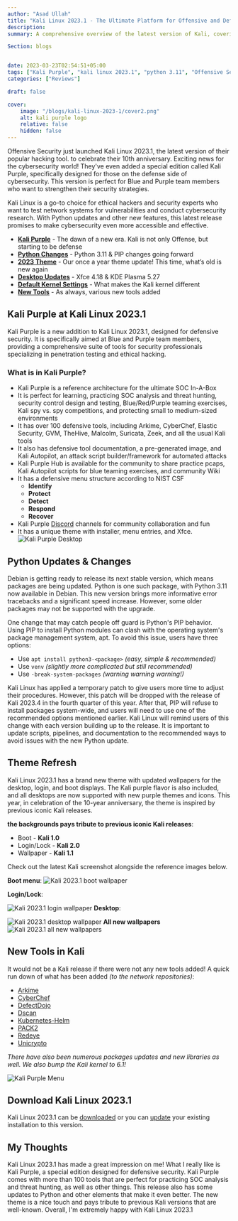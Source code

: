 ```yaml
---
author: "Asad Ullah"
title: "Kali Linux 2023.1 - The Ultimate Platform for Offensive and Defensive Security"
description: 
summary: A comprehensive overview of the latest version of Kali, covering its features, enhancements, and upgrades, to provide you with all the necessary knowledge about this version.

Section: blogs


date: 2023-03-23T02:54:51+05:00
tags: ["Kali Purple", "kali linux 2023.1", "python 3.11", "Offensive Security", "Defensive Security"]
categories: ["Reviews"]

draft: false

cover:
    image: "/blogs/kali-linux-2023-1/cover2.png"
    alt: kali purple logo
    relative: false
    hidden: false
---
```


  

Offensive Security just launched Kali Linux 2023.1, the latest version of their popular hacking tool. to celebrate their 10th anniversary. Exciting news for the cybersecurity world! They've even added a special edition called Kali Purple, specifically designed for those on the defense side of cybersecurity. This version is perfect for Blue and Purple team members who want to strengthen their security strategies.

Kali Linux is a go-to choice for ethical hackers and security experts who want to test network systems for vulnerabilities and conduct cybersecurity research. With Python updates and other new features, this latest release promises to make cybersecurity even more accessible and effective.

- **[Kali Purple](#kali-purple-at-kali-linux-20231)** - The dawn of a new era. Kali is not only Offense, but starting to be defense
- **[Python Changes](#python-updates--changes)** - Python 3.11 & PIP changes going forward
- **[2023 Theme](#theme-refresh)** - Our once a year theme update! This time, what’s old is new again
- **[Desktop Updates](#)** - Xfce 4.18 & KDE Plasma 5.27
- **[Default Kernel Settings](#)** - What makes the Kali kernel different
- **[New Tools](#new-tools-in-kali)** - As always, various new tools added

## Kali Purple at Kali Linux 2023.1

Kali Purple is a new addition to Kali Linux 2023.1, designed for defensive security. It is specifically aimed at Blue and Purple team members, providing a comprehensive suite of tools for security professionals specializing in penetration testing and ethical hacking.



### What is in Kali Purple?

- Kali Purple is a reference architecture for the ultimate SOC In-A-Box
- It is perfect for learning, practicing SOC analysis and threat hunting, security control design and testing, Blue/Red/Purple teaming exercises, Kali spy vs. spy competitions, and protecting small to medium-sized environments
- It has over 100 defensive tools, including Arkime, CyberChef, Elastic Security, GVM, TheHive, Malcolm, Suricata, Zeek, and all the usual Kali tools
- It also has defensive tool documentation, a pre-generated image, and Kali Autopilot, an attack script builder/framework for automated attacks
- Kali Purple Hub is available for the community to share practice pcaps, Kali Autopilot scripts for blue teaming exercises, and community Wiki
- It has a defensive menu structure according to NIST CSF
    - **Identify**
    - **Protect**
    - **Detect**
    - **Respond**
    - **Recover**
- Kali Purple [Discord](https://discord.kali.org/) channels for community collaboration and fun
- It has a unique theme with installer, menu entries, and Xfce.
![Kali Purple Desktop](/blogs/kali-linux-2023-1/Kali-purple.png)
   
    
     

## Python Updates & Changes

Debian is getting ready to release its next stable version, which means packages are being updated. Python is one such package, with Python 3.11 now available in Debian. This new version brings more informative error tracebacks and a significant speed increase. However, some older packages may not be supported with the upgrade.

One change that may catch people off guard is Python's PIP behavior. Using PIP to install Python modules can clash with the operating system's package management system, apt. To avoid this issue, users have three options:

- Use `apt install python3-<package>` *(easy, simple & recommended)*
- Use `venv` *(slightly more complicated but still recommended)*
- Use `-break-system-packages` *(warning warning warning!)*

Kali Linux has applied a temporary patch to give users more time to adjust their procedures. However, this patch will be dropped with the release of Kali 2023.4 in the fourth quarter of this year. After that, PIP will refuse to install packages system-wide, and users will need to use one of the recommended options mentioned earlier. Kali Linux will remind users of this change with each version building up to the release. It is important to update scripts, pipelines, and documentation to the recommended ways to avoid issues with the new Python update.

## Theme Refresh

Kali Linux 2023.1 has a brand new theme with updated wallpapers for the desktop, login, and boot displays. The Kali purple flavor is also included, and all desktops are now supported with new purple themes and icons. This year, in celebration of the 10-year anniversary, the theme is inspired by previous iconic Kali releases. 

**the backgrounds pays tribute to previous iconic Kali releases**:

- Boot - **Kali 1.0**
- Login/Lock - **Kali 2.0**
- Wallpaper - **Kali 1.1**

Check out the latest Kali screenshot alongside the reference images below.

**Boot menu**:
![Kali 2023.1 boot wallpaper](/blogs/kali-linux-2023-1/boot-wallpaper.png)

**Login/Lock**:

![Kali 2023.1 login wallpaper](/blogs/kali-linux-2023-1/login-wallpaper.png)
**Desktop**:

![Kali 2023.1 desktop wallpaper](/blogs/kali-linux-2023-1/desktop-wallpaper.png)
**All new wallpapers**
![Kali 2023.1 all new wallpapers](/blogs/kali-linux-2023-1/all-wallpapers.png)

## New Tools in Kali

It would not be a Kali release if there were not any new tools added! A quick run down of what has been added *(to the network repositories)*:

- [Arkime](https://pkg.kali.org/pkg/arkime)
- [CyberChef](https://pkg.kali.org/pkg/cyberchef)
- [DefectDojo](https://www.kali.org/tools/defectdojo/)
- [Dscan](https://www.kali.org/tools/dscan/)
- [Kubernetes-Helm](https://www.kali.org/tools/kubernetes-helm/)
- [PACK2](https://pkg.kali.org/pkg/pack2)
- [Redeye](https://www.kali.org/tools/redeye/)
- [Unicrypto](https://pkg.kali.org/pkg/unicrypto)

*There have also been numerous packages updates and new libraries as well. We also bump the Kali kernel to 6.1!*

![Kali Purple Menu](/blogs/kali-linux-2023-1/Kali-purple-menu.png)
  

## Download Kali Linux 2023.1

Kali Linux 2023.1 can be [downloaded](https://www.kali.org/get-kali/) or you can [update](https://www.kali.org/docs/general-use/updating-kali/) your existing installation to this version.

## My Thoughts

Kali Linux 2023.1 has made a great impression on me! What I really like is Kali Purple, a special edition designed for defensive security. Kali Purple comes with more than 100 tools that are perfect for practicing SOC analysis and threat hunting, as well as other things. This release also has some updates to Python and other elements that make it even better. The new theme is a nice touch and pays tribute to previous Kali versions that are well-known. Overall, I'm extremely happy with Kali Linux 2023.1

